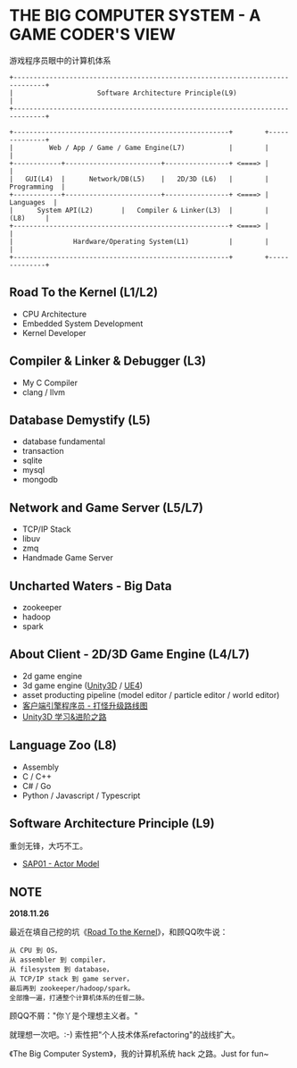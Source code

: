 # THE BIG COMPUTER SYSTEM - A GAME CODER'S VIEW

游戏程序员眼中的计算机体系

```
+------------------------------------------------------------------------------+
|                     Software Architecture Principle(L9)                      |
+------------------------------------------------------------------------------+

+------------------------------------------------------+        +--------------+
|         Web / App / Game / Game Engine(L7)           |        |              |
+------------+------------------------+----------------+ <====> |              |
|   GUI(L4)  |      Network/DB(L5)    |   2D/3D (L6)   |        | Programming  |
+------------+------------------------+----------------+ <====> |   Languages  |
|      System API(L2)       |   Compiler & Linker(L3)  |        |     (L8)     |
+------------------------------------------------------+ <====> |              |
|               Hardware/Operating System(L1)          |        |              |
+------------------------------------------------------+        +--------------+
```


## Road To the Kernel (L1/L2)

 * CPU Architecture
 * Embedded System Development
 * Kernel Developer


## Compiler & Linker & Debugger (L3)

 * My C Compiler
 * clang / llvm


## Database Demystify (L5)

 * database fundamental
 * transaction
 * sqlite
 * mysql
 * mongodb


## Network and Game Server (L5/L7)

 * TCP/IP Stack
 * libuv
 * zmq
 * Handmade Game Server


## Uncharted Waters - Big Data

 * zookeeper
 * hadoop
 * spark


## About Client - 2D/3D Game Engine (L4/L7)

 * 2d game engine
 * 3d game engine ([Unity3D][4] / [UE4][3])
 * asset producting pipeline (model editor / particle editor / world editor)
 * [客户端引擎程序员 - 打怪升级路线图][5]
 * [Unity3D 学习&进阶之路][6]


## Language Zoo (L8)

 * Assembly
 * C / C++
 * C# / Go
 * Python / Javascript / Typescript


## Software Architecture Principle (L9)

重剑无锋，大巧不工。

 * [SAP01 - Actor Model][2]


## NOTE

**2018.11.26**

最近在填自己挖的坑《[Road To the Kernel][1]》，和顾QQ吹牛说：

```
从 CPU 到 OS，
从 assembler 到 compiler，
从 filesystem 到 database，
从 TCP/IP stack 到 game server，
最后再到 zookeeper/hadoop/spark。
全部撸一遍，打通整个计算机体系的任督二脉。
```

顾QQ不屑："你丫是个理想主义者。"

就理想一次吧。:-) 索性把"个人技术体系refactoring"的战线扩大。

《The Big Computer System》，我的计算机系统 hack 之路。Just for fun~


[1]:https://github.com/kasicass/blog/blob/master/minibook/road_to_the_kernel.md
[2]:https://github.com/kasicass/blog/blob/master/design-principle/2018_11_28_actor_model.md
[3]:https://www.unrealengine.com/
[4]:https://unity.com/
[5]:https://github.com/kasicass/blog/blob/master/game-dev/2019_04_30_road_to_game_client_coder.md
[6]:https://github.com/kasicass/blog/blob/master/unity3d/2019_05_01_road_to_unity3d_coder.md

